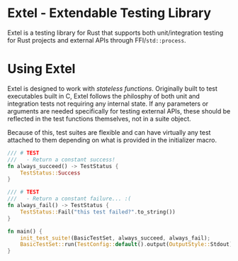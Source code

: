 # Extel - Extendable Testing Library
Extel is a testing library for Rust that supports both unit/integration testing for Rust projects and external APIs
through FFI/`std::process`.

# Using Extel
Extel is designed to work with *stateless functions*. Originally built to test executables built in C, Extel follows the
philosphy of both unit and integration tests not requiring any internal state. If any parameters or arguments are needed
specifically for testing external APIs, these should be reflected in the test functions themselves, not in a suite object.

Because of this, test suites are flexible and can have virtually any test attached to them depending on what is provided
in the initializer macro.

```rs
/// # TEST
///   - Return a constant success!
fn always_succeed() -> TestStatus {
    TestStatus::Success
}

/// # TEST
///   - Return a constant failure... :(
fn always_fail() -> TestStatus {
    TestStatus::Fail("this test failed?".to_string())
}

fn main() {
    init_test_suite!(BasicTestSet, always_succeed, always_fail);
    BasicTestSet::run(TestConfig::default().output(OutputStyle::Stdout));
}
```
